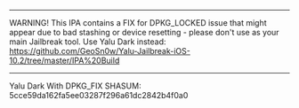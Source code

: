 *****************************************
WARNING! This IPA contains a FIX for DPKG_LOCKED issue that might appear due to bad stashing or device resetting -
please don't use as your main Jailbreak tool. Use Yalu Dark instead: https://github.com/GeoSn0w/Yalu-Jailbreak-iOS-10.2/tree/master/IPA%20Build

*****************************************

Yalu Dark With DPKG_FIX SHASUM: 5cce59da162fa5ee03287f296a61dc2842b4f0a0 
